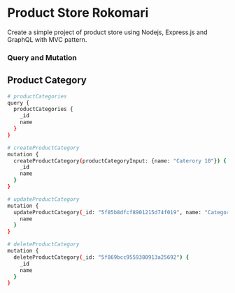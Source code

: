 # Product Store Rokomari

Create a simple project of product store using Nodejs, Express.js and GraphQL with MVC pattern.

### Query and Mutation

## Product Category

```bash
# productCategories
query {
  productCategories {
    _id
    name
  }
}

# createProductCategory
mutation {
  createProductCategory(productCategoryInput: {name: "Caterory 10"}) {
    _id
    name
  }
}

# updateProductCategory
mutation {
  updateProductCategory(_id: "5f85b8dfcf8901215d74f019", name: "Category 2") {
    name
  }
}

# deleteProductCategory
mutation {
  deleteProductCategory(_id: "5f869bcc9559380913a25692") {
    _id
    name
  }
}
```
